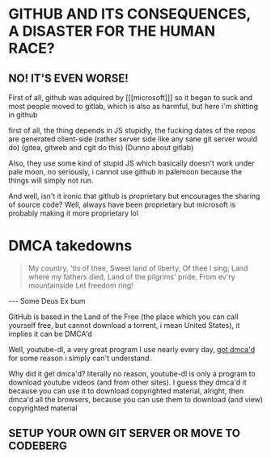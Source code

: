 # **GITHUB AND ITS CONSEQUENCES, A DISASTER FOR THE HUMAN RACE?**
## NO! IT'S EVEN WORSE!

First of all, github was adquired by [[[microsoft]]] so it began to
suck and most people moved to gitlab, which is also as harmful, but
here i'm shitting in github

first of all, the thing depends in JS stupidly, the fucking dates of
the repos are generated client-side (rather server side like any sane
git server would do) (gitea, gitweb and cgit do this) (Dunno about
gitlab)

Also, they use some kind of stupid JS which basically doesn't work
under pale moon, no seriously, i cannot use github in palemoon because
the things will simply not run. 

And well, isn't it ironic that github is proprietary but encourages
the sharing of source code? Well, always have been proprietary but
microsoft is probably making it more proprietary lol

# DMCA takedowns

>My country, 'tis of thee,
>Sweet land of liberty,
>Of thee I sing;
>Land where my fathers died,
>Land of the pilgrims' pride,
>From ev'ry mountainside
>Let freedom ring!

--- Some Deus Ex bum

GitHub is based in the Land of the Free (the place which you can call
yourself free, but cannot download a torrent, i mean United States),
it implies it can be DMCA'd

Well, youtube-dl, a very great program I use nearly every day, [got
dmca'd](https://github.com/github/dmca/blob/master/2020/10/2020-10-23-RIAA.md)
for some reason i simply can't understand.

Why did it get dmca'd? literally no reason, youtube-dl is only a
program to download youtube videos (and from other sites). I guess
they dmca'd it because you can use it to download copyrighted
material, alright, then dmca'd all the browsers, because you can use
them to download (and view) copyrighted material

## SETUP YOUR OWN GIT SERVER OR MOVE TO CODEBERG
